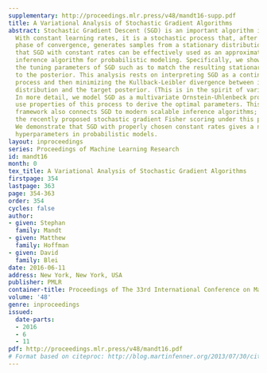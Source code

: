```yaml
---
supplementary: http://proceedings.mlr.press/v48/mandt16-supp.pdf
title: A Variational Analysis of Stochastic Gradient Algorithms
abstract: Stochastic Gradient Descent (SGD) is an important algorithm in machine learning.
  With constant learning rates, it is a stochastic process that, after an initial
  phase of convergence, generates samples from a stationary distribution. We show
  that SGD with constant rates can be effectively used as an approximate posterior
  inference algorithm for probabilistic modeling. Specifically, we show how to adjust
  the tuning parameters of SGD such as to match the resulting stationary distribution
  to the posterior. This analysis rests on interpreting SGD as a continuous-time stochastic
  process and then minimizing the Kullback-Leibler divergence between its stationary
  distribution and the target posterior. (This is in the spirit of variational inference.)
  In more detail, we model SGD as a multivariate Ornstein-Uhlenbeck process and then
  use properties of this process to derive the optimal parameters. This theoretical
  framework also connects SGD to modern scalable inference algorithms; we analyze
  the recently proposed stochastic gradient Fisher scoring under this perspective.
  We demonstrate that SGD with properly chosen constant rates gives a new way to optimize
  hyperparameters in probabilistic models.
layout: inproceedings
series: Proceedings of Machine Learning Research
id: mandt16
month: 0
tex_title: A Variational Analysis of Stochastic Gradient Algorithms
firstpage: 354
lastpage: 363
page: 354-363
order: 354
cycles: false
author:
- given: Stephan
  family: Mandt
- given: Matthew
  family: Hoffman
- given: David
  family: Blei
date: 2016-06-11
address: New York, New York, USA
publisher: PMLR
container-title: Proceedings of The 33rd International Conference on Machine Learning
volume: '48'
genre: inproceedings
issued:
  date-parts:
  - 2016
  - 6
  - 11
pdf: http://proceedings.mlr.press/v48/mandt16.pdf
# Format based on citeproc: http://blog.martinfenner.org/2013/07/30/citeproc-yaml-for-bibliographies/
---
```

